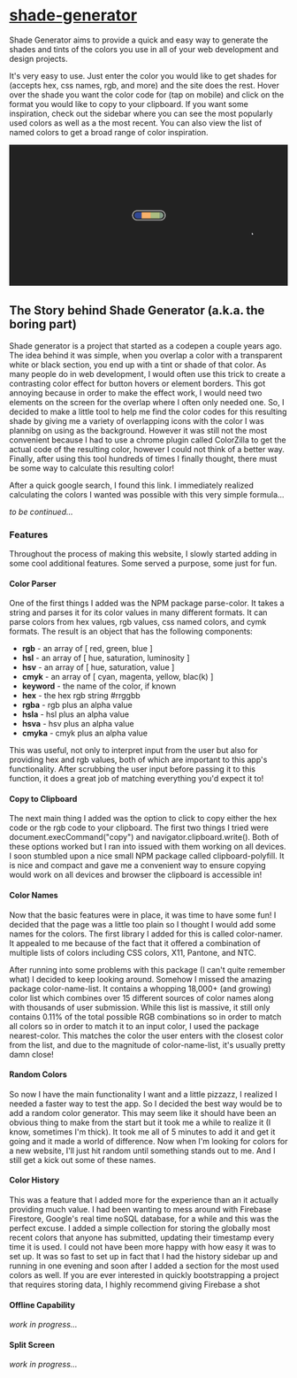 # [shade-generator](https://www.shadegenerator.com)

Shade Generator aims to provide a quick and easy way to generate the shades and tints of the colors you use in all of your web development and design projects.

It's very easy to use.  Just enter the color you would like to get shades for (accepts hex, css names, rgb, and more) and the site does the rest.  Hover over the shade you want the color code for (tap on mobile) and click on the format you would like to copy to your clipboard.  If you want some inspiration, check out the sidebar where you can see the most popularly used colors as well as a the most recent.  You can also view the list of named colors to get a broad range of color inspiration.

![](github/demo_small.gif)

## The Story behind Shade Generator (a.k.a. the boring part)
Shade generator is a project that started as a codepen a couple years ago. The idea behind it was simple, when you overlap a color with a transparent white or black section, you end up with a tint or shade of that color. As many people do in web development, I would often use this trick to create a contrasting color effect for button hovers or element borders. This got annoying because in order to make the effect work, I would need two elements on the screen for the overlap where I often only needed one. So, I decided to make a little tool to help me find the color codes for this resulting shade by giving me a variety of overlapping icons with the color I was plannibg on using as the background. However it was still not the most convenient because I had to use a chrome plugin called ColorZilla to get the actual code of the resulting color, however I could not think of a better way. Finally, after using this tool hundreds of times I finally thought, there must be some way to calculate this resulting color!

After a quick google search, I found this link. I immediately realized calculating the colors I wanted was possible with this very simple formula...

*to be continued...*

### Features

Throughout the process of making this website, I slowly started adding in some cool additional features. Some served a purpose, some just for fun.

#### Color Parser

One of the first things I added was the NPM package parse-color. It takes a string and parses it for its color values in many different formats. It can parse colors from hex values, rgb values, css named colors, and cymk formats. The result is an object that has the following components:

* **rgb** - an array of [ red, green, blue ]
* **hsl** - an array of [ hue, saturation, luminosity ]
* **hsv** - an array of [ hue, saturation, value ]
* **cmyk** - an array of [ cyan, magenta, yellow, blac(k) ]
* **keyword** - the name of the color, if known
* **hex** - the hex rgb string #rrggbb
* **rgba** - rgb plus an alpha value
* **hsla** - hsl plus an alpha value
* **hsva** - hsv plus an alpha value
* **cmyka** - cmyk plus an alpha value

This was useful, not only to interpret input from the user but also for providing hex and rgb values, both of which are important to this app's functionality. After scrubbing the user input before passing it to this function, it does a great job of matching everything you'd expect it to!

#### Copy to Clipboard

The next main thing I added was the option to click to copy either the hex code or the rgb code to your clipboard. The first two things I tried were document.execCommand("copy") and navigator.clipboard.write(). Both of these options worked but I ran into issued with them working on all devices. I soon stumbled upon a nice small NPM package called clipboard-polyfill. It is nice and compact and gave me a convenient way to ensure copying would work on all devices and browser the clipboard is accessible in!

#### Color Names
Now that the basic features were in place, it was time to have some fun! I decided that the page was a little too plain so I thought I would add some names for the colors. The first library I added for this is called color-namer. It appealed to me because of the fact that it offered a combination of multiple lists of colors including CSS colors, X11, Pantone, and NTC.

After running into some problems with this package (I can't quite remember what) I decided to keep looking around. Somehow I missed the amazing package color-name-list. It contains a whopping 18,000+ (and growing) color list which combines over 15 different sources of color names along with thousands of user submission. While this list is massive, it still only contains 0.11% of the total possible RGB combinations so in order to match all colors so in order to match it to an input color, I used the package nearest-color. This matches the color the user enters with the closest color from the list, and due to the magnitude of color-name-list, it's usually pretty damn close!

#### Random Colors

So now I have the main functionality I want and a little pizzazz, I realized I needed a faster way to test the app. So I decided the best way would be to add a random color generator. This may seem like it should have been an obvious thing to make from the start but it took me a while to realize it (I know, sometimes I'm thick). It took me all of 5 minutes to add it and get it going and it made a world of difference. Now when I'm looking for colors for a new website, I'll just hit random until something stands out to me. And I still get a kick out some of these names.

#### Color History
This was a feature that I added more for the experience than an it actually providing much value. I had been wanting to mess around with Firebase Firestore, Google's real time noSQL database, for a while and this was the perfect excuse. I added a simple collection for storing the globally most recent colors that anyone has submitted, updating their timestamp every time it is used. I could not have been more happy with how easy it was to set up. It was so fast to set up in fact that I had the history sidebar up and running in one evening and soon after I added a section for the most used colors as well. If you are ever interested in quickly bootstrapping a project that requires storing data, I highly recommend giving Firebase a shot

#### Offline Capability
*work in progress...*

#### Split Screen
*work in progress...*
